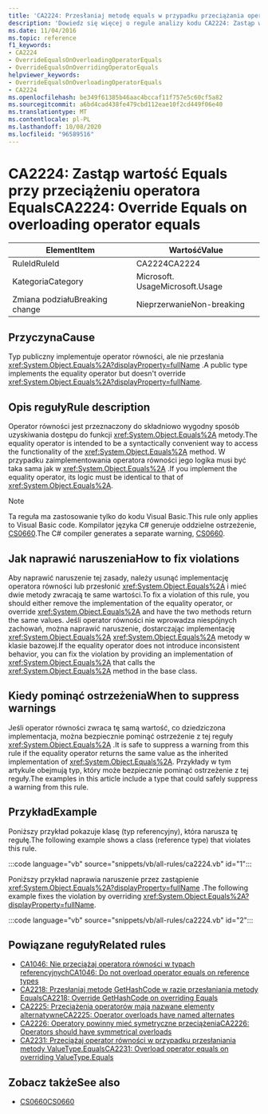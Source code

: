 ```yaml
---
title: 'CA2224: Przesłaniaj metodę equals w przypadku przeciążania operatora równości'
description: 'Dowiedz się więcej o regule analizy kodu CA2224: Zastąp wartość Equals dla operatora przeciążania'
ms.date: 11/04/2016
ms.topic: reference
f1_keywords:
- CA2224
- OverrideEqualsOnOverloadingOperatorEquals
- OverrideEqualsOnOverridingOperatorEquals
helpviewer_keywords:
- OverrideEqualsOnOverloadingOperatorEquals
- CA2224
ms.openlocfilehash: be349f61385b46aac4bccaf11f757e5c60cf5a82
ms.sourcegitcommit: a6bd4cad438fe479cbd112eae10f2cd449f06e40
ms.translationtype: MT
ms.contentlocale: pl-PL
ms.lasthandoff: 10/08/2020
ms.locfileid: "96589516"
---
```

# <a name="ca2224-override-equals-on-overloading-operator-equals"></a><span data-ttu-id="d4845-103">CA2224: Zastąp wartość Equals przy przeciążeniu operatora Equals</span><span class="sxs-lookup"><span data-stu-id="d4845-103">CA2224: Override Equals on overloading operator equals</span></span>

|<span data-ttu-id="d4845-104">Element</span><span class="sxs-lookup"><span data-stu-id="d4845-104">Item</span></span>|<span data-ttu-id="d4845-105">Wartość</span><span class="sxs-lookup"><span data-stu-id="d4845-105">Value</span></span>|
|-|-|
|<span data-ttu-id="d4845-106">RuleId</span><span class="sxs-lookup"><span data-stu-id="d4845-106">RuleId</span></span>|<span data-ttu-id="d4845-107">CA2224</span><span class="sxs-lookup"><span data-stu-id="d4845-107">CA2224</span></span>|
|<span data-ttu-id="d4845-108">Kategoria</span><span class="sxs-lookup"><span data-stu-id="d4845-108">Category</span></span>|<span data-ttu-id="d4845-109">Microsoft. Usage</span><span class="sxs-lookup"><span data-stu-id="d4845-109">Microsoft.Usage</span></span>|
|<span data-ttu-id="d4845-110">Zmiana podziału</span><span class="sxs-lookup"><span data-stu-id="d4845-110">Breaking change</span></span>|<span data-ttu-id="d4845-111">Nieprzerwanie</span><span class="sxs-lookup"><span data-stu-id="d4845-111">Non-breaking</span></span>|

## <a name="cause"></a><span data-ttu-id="d4845-112">Przyczyna</span><span class="sxs-lookup"><span data-stu-id="d4845-112">Cause</span></span>

<span data-ttu-id="d4845-113">Typ publiczny implementuje operator równości, ale nie przesłania <xref:System.Object.Equals%2A?displayProperty=fullName> .</span><span class="sxs-lookup"><span data-stu-id="d4845-113">A public type implements the equality operator but doesn't override <xref:System.Object.Equals%2A?displayProperty=fullName>.</span></span>

## <a name="rule-description"></a><span data-ttu-id="d4845-114">Opis reguły</span><span class="sxs-lookup"><span data-stu-id="d4845-114">Rule description</span></span>

<span data-ttu-id="d4845-115">Operator równości jest przeznaczony do składniowo wygodny sposób uzyskiwania dostępu do funkcji <xref:System.Object.Equals%2A> metody.</span><span class="sxs-lookup"><span data-stu-id="d4845-115">The equality operator is intended to be a syntactically convenient way to access the functionality of the <xref:System.Object.Equals%2A> method.</span></span> <span data-ttu-id="d4845-116">W przypadku zaimplementowania operatora równości jego logika musi być taka sama jak w <xref:System.Object.Equals%2A> .</span><span class="sxs-lookup"><span data-stu-id="d4845-116">If you implement the equality operator, its logic must be identical to that of <xref:System.Object.Equals%2A>.</span></span>

> [!NOTE]
> <span data-ttu-id="d4845-117">Ta reguła ma zastosowanie tylko do kodu Visual Basic.</span><span class="sxs-lookup"><span data-stu-id="d4845-117">This rule only applies to Visual Basic code.</span></span> <span data-ttu-id="d4845-118">Kompilator języka C# generuje oddzielne ostrzeżenie, [CS0660](../../../csharp/misc/cs0660.md).</span><span class="sxs-lookup"><span data-stu-id="d4845-118">The C# compiler generates a separate warning, [CS0660](../../../csharp/misc/cs0660.md).</span></span>

## <a name="how-to-fix-violations"></a><span data-ttu-id="d4845-119">Jak naprawić naruszenia</span><span class="sxs-lookup"><span data-stu-id="d4845-119">How to fix violations</span></span>

<span data-ttu-id="d4845-120">Aby naprawić naruszenie tej zasady, należy usunąć implementację operatora równości lub przesłonić <xref:System.Object.Equals%2A> i mieć dwie metody zwracają te same wartości.</span><span class="sxs-lookup"><span data-stu-id="d4845-120">To fix a violation of this rule, you should either remove the implementation of the equality operator, or override <xref:System.Object.Equals%2A> and have the two methods return the same values.</span></span> <span data-ttu-id="d4845-121">Jeśli operator równości nie wprowadza niespójnych zachowań, można naprawić naruszenie, dostarczając implementację <xref:System.Object.Equals%2A> <xref:System.Object.Equals%2A> metody w klasie bazowej.</span><span class="sxs-lookup"><span data-stu-id="d4845-121">If the equality operator does not introduce inconsistent behavior, you can fix the violation by providing an implementation of <xref:System.Object.Equals%2A> that calls the <xref:System.Object.Equals%2A> method in the base class.</span></span>

## <a name="when-to-suppress-warnings"></a><span data-ttu-id="d4845-122">Kiedy pominąć ostrzeżenia</span><span class="sxs-lookup"><span data-stu-id="d4845-122">When to suppress warnings</span></span>

<span data-ttu-id="d4845-123">Jeśli operator równości zwraca tę samą wartość, co dziedziczona implementacja, można bezpiecznie pominąć ostrzeżenie z tej reguły <xref:System.Object.Equals%2A> .</span><span class="sxs-lookup"><span data-stu-id="d4845-123">It is safe to suppress a warning from this rule if the equality operator returns the same value as the inherited implementation of <xref:System.Object.Equals%2A>.</span></span> <span data-ttu-id="d4845-124">Przykłady w tym artykule obejmują typ, który może bezpiecznie pominąć ostrzeżenie z tej reguły.</span><span class="sxs-lookup"><span data-stu-id="d4845-124">The examples in this article include a type that could safely suppress a warning from this rule.</span></span>

## <a name="example"></a><span data-ttu-id="d4845-125">Przykład</span><span class="sxs-lookup"><span data-stu-id="d4845-125">Example</span></span>

<span data-ttu-id="d4845-126">Poniższy przykład pokazuje klasę (typ referencyjny), która narusza tę regułę.</span><span class="sxs-lookup"><span data-stu-id="d4845-126">The following example shows a class (reference type) that violates this rule.</span></span>

:::code language="vb" source="snippets/vb/all-rules/ca2224.vb" id="1":::

<span data-ttu-id="d4845-127">Poniższy przykład naprawia naruszenie przez zastąpienie <xref:System.Object.Equals%2A?displayProperty=fullName> .</span><span class="sxs-lookup"><span data-stu-id="d4845-127">The following example fixes the violation by overriding <xref:System.Object.Equals%2A?displayProperty=fullName>.</span></span>

:::code language="vb" source="snippets/vb/all-rules/ca2224.vb" id="2":::

## <a name="related-rules"></a><span data-ttu-id="d4845-128">Powiązane reguły</span><span class="sxs-lookup"><span data-stu-id="d4845-128">Related rules</span></span>

- [<span data-ttu-id="d4845-129">CA1046: Nie przeciążaj operatora równości w typach referencyjnych</span><span class="sxs-lookup"><span data-stu-id="d4845-129">CA1046: Do not overload operator equals on reference types</span></span>](ca1046.md)
- [<span data-ttu-id="d4845-130">CA2218: Przesłaniaj metodę GetHashCode w razie przesłaniania metody Equals</span><span class="sxs-lookup"><span data-stu-id="d4845-130">CA2218: Override GetHashCode on overriding Equals</span></span>](ca2218.md)
- [<span data-ttu-id="d4845-131">CA2225: Przeciążenia operatorów mają nazwane elementy alternatywne</span><span class="sxs-lookup"><span data-stu-id="d4845-131">CA2225: Operator overloads have named alternates</span></span>](ca2225.md)
- [<span data-ttu-id="d4845-132">CA2226: Operatory powinny mieć symetryczne przeciążenia</span><span class="sxs-lookup"><span data-stu-id="d4845-132">CA2226: Operators should have symmetrical overloads</span></span>](ca2226.md)
- [<span data-ttu-id="d4845-133">CA2231: Przeciążaj operator równości w przypadku przesłaniania metody ValueType.Equals</span><span class="sxs-lookup"><span data-stu-id="d4845-133">CA2231: Overload operator equals on overriding ValueType.Equals</span></span>](ca2231.md)

## <a name="see-also"></a><span data-ttu-id="d4845-134">Zobacz także</span><span class="sxs-lookup"><span data-stu-id="d4845-134">See also</span></span>

- [<span data-ttu-id="d4845-135">CS0660</span><span class="sxs-lookup"><span data-stu-id="d4845-135">CS0660</span></span>](../../../csharp/misc/cs0660.md)
